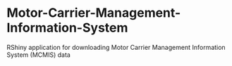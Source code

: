 # Motor-Carrier-Management-Information-System
RShiny application for downloading Motor Carrier Management Information System (MCMIS) data
